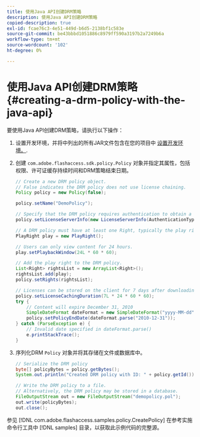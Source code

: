 ```yaml
---
title: 使用Java API创建DRM策略
description: 使用Java API创建DRM策略
copied-description: true
exl-id: fcae76c3-4e51-449d-b6d5-2138bf1c583e
source-git-commit: be43bbbd1051886c8979ff590a3197b2a7249b6a
workflow-type: tm+mt
source-wordcount: '102'
ht-degree: 0%

---
```


# 使用Java API创建DRM策略 {#creating-a-drm-policy-with-the-java-api}

要使用Java API创建DRM策略，请执行以下操作：

1. 设置开发环境，并将中列出的所有JAR文件包含在您的项目中 [设置开发环境。](../../protecting-content/setting-up-the-sdk/setup-dev-env.md).
1. 创建 `com.adobe.flashaccess.sdk.policy.Policy` 对象并指定其属性，包括权限、许可证缓存持续时间和DRM策略结束日期。

   ```java
   // Create a new DRM policy object.  
   // False indicates the DRM policy does not use license chaining.  
   Policy policy = new Policy(false);  
   
   policy.setName("DemoPolicy");  
   
   // Specify that the DRM policy requires authentication to obtain a license.  
   policy.setLicenseServerInfo(new LicenseServerInfo(AuthenticationType.UsernamePassword));  
   
   // A DRM policy must have at least one Right, typically the play right  
   PlayRight play = new PlayRight();  
   
   // Users can only view content for 24 hours.  
   play.setPlaybackWindow(24L * 60 * 60);  
   
   // Add the play right to the DRM policy.  
   List<Right> rightsList = new ArrayList<Right>();  
   rightsList.add(play);  
   policy.setRights(rightsList);  
   
   // Licenses can be stored on the client for 7 days after downloading  
   policy.setLicenseCachingDuration(7L * 24 * 60 * 60);  
   try {  
       // Content will expire December 31, 2010  
       SimpleDateFormat dateFormat = new SimpleDateFormat("yyyy-MM-dd");  
       policy.setPolicyEndDate(dateFormat.parse("2010-12-31"));  
   } catch (ParseException e) {  
       // Invalid date specified in dateFormat.parse()  
       e.printStackTrace();  
   } 
   ```

1. 序列化DRM `Policy` 对象并将其存储在文件或数据库中。

   ```java
   // Serialize the DRM policy  
   byte[] policyBytes = policy.getBytes();  
   System.out.println("Created DRM policy with ID: " + policy.getId());  
   
   // Write the DRM policy to a file.   
   // Alternatively, the DRM policy may be stored in a database.  
   FileOutputStream out = new FileOutputStream("demopolicy.pol");  
   out.write(policyBytes);  
   out.close(); 
   ```

参见 [!DNL com.adobe.flashaccess.samples.policy.CreatePolicy] 在参考实施命令行工具中 [!DNL samples] 目录，以获取此示例代码的完整源。
